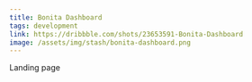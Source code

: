 ```yaml
---
title: Bonita Dashboard
tags: development
link: https://dribbble.com/shots/23653591-Bonita-Dashboard
image: /assets/img/stash/bonita-dashboard.png
---
```

Landing page